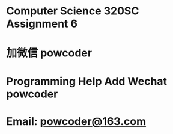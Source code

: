 # Computer Science 320SC Assignment 6
# 加微信 powcoder

# Programming Help Add Wechat powcoder

# Email: powcoder@163.com

